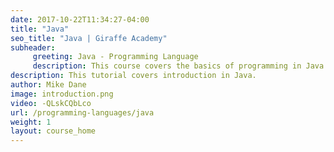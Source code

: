 ```yaml
---
date: 2017-10-22T11:34:27-04:00
title: "Java"
seo_title: "Java | Giraffe Academy"
subheader:
     greeting: Java - Programming Language
     description: This course covers the basics of programming in Java. Work your way through the videos and we'll teach you everything you need to know to start your programming journey!
description: This tutorial covers introduction in Java.
author: Mike Dane
image: introduction.png
video: -QLskCQbLco
url: /programming-languages/java
weight: 1
layout: course_home
---
```

